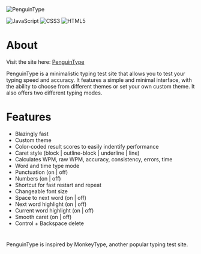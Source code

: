 ![PenguinType](https://github.com/ManiGhazaee/PenguinType/blob/main/static/images/penguintype/penguintypelogo.jpg)

![JavaScript](https://img.shields.io/badge/javascript-%23323330.svg?style=for-the-badge&logo=javascript&logoColor=%23F7DF1E)
![CSS3](https://img.shields.io/badge/css3-%231572B6.svg?style=for-the-badge&logo=css3&logoColor=white)
![HTML5](https://img.shields.io/badge/html5-%23E34F26.svg?style=for-the-badge&logo=html5&logoColor=white)

# About
Visit the site here: [PenguinType](https://penguintype.epizy.com)

PenguinType is a minimalistic typing test site that allows you to test your typing speed and accuracy. It features a simple and minimal interface, with the ability to choose from different themes or set your own custom theme. It also offers two different typing modes.

# Features 
 - Blazingly fast
 - Custom theme
 - Color-coded result scores to easily indentify performance
 - Caret style (block | outline-block | underline | line)
 - Calculates WPM, raw WPM, accuracy, consistency, errors, time
 - Word and time type mode
 - Punctuation (on | off)
 - Numbers (on | off)
 - Shortcut for fast restart and repeat
 - Changeable font size
 - Space to next word (on | off)
 - Next word highlight (on | off)
 - Current word highlight (on | off)
 - Smooth caret (on | off)
 - Control + Backspace delete
 
#
PenguinType is inspired by MonkeyType, another popular typing test site.
